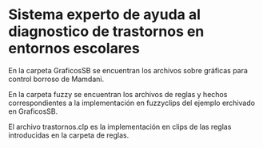 # Sistema experto de ayuda al diagnostico de trastornos en entornos escolares

En la carpeta GraficosSB se encuentran los archivos sobre gráficas para control borroso de Mamdani.

En la carpeta fuzzy se encuentran los archivos de reglas y hechos correspondientes a la implementación en fuzzyclips del ejemplo erchivado en GraficosSB.

El archivo trastornos.clp es la implementación en clips de las reglas introducidas en la carpeta de reglas.
